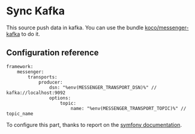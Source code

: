 # Sync Kafka

This source push data in kafka. You can use the bundle [koco/messenger-kafka](https://github.com/KonstantinCodes/messenger-kafka) to do it.

## Configuration reference

```
framework:
    messenger:
        transports:
            producer:
                dsn: "%env(MESSENGER_TRANSPORT_DSN)%" // kafka://localhost:9092
                options:
                    topic:
                        name: "%env(MESSENGER_TRANSPORT_TOPIC)%" // topic_name
```

To configure this part, thanks to report on the [symfony documentation](https://symfony.com/doc/current/messenger.html).

